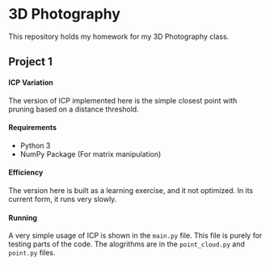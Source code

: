 # 3D Photography
This repository holds my homework for my 3D Photography class.

## Project 1
#### ICP Variation
The version of ICP implemented here is the simple closest point with pruning based on a distance threshold.

#### Requirements
- Python 3
- NumPy Package (For matrix manipulation)

#### Efficiency
The version here is built as a learning exercise, and it not optimized. In its current form, it runs very slowly.

#### Running
A very simple usage of ICP is shown in the `main.py` file. This file is purely for testing parts of the code. The alogrithms are in the `point_cloud.py` and `point.py` files.
